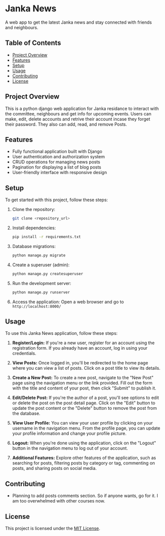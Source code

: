 # Janka News

A web app to get the latest Janka news and stay connected with friends and neighbours.

## Table of Contents

- [Project Overview](#project-overview)
- [Features](#features)
- [Setup](#setup)
- [Usage](#usage)
- [Contributing](#contributing)
- [License](#license)

## Project Overview

This is a python django web application for Janka residance to interact with the committee, neighbours and get info for upcoming events. Users can make, edit, delete accounts and retrive their account incase they forget their password. They also can add, read, and remove Posts.

## Features

- Fully functional application built with Django
- User authentication and authorization system
- CRUD operations for managing news posts
- Pagination for displaying a list of blog posts
- User-friendly interface with responsive design

## Setup

To get started with this project, follow these steps:

1. Clone the repository:
    ```bash
    git clone <repository_url>
    ```

2. Install dependencies:
    ```bash
    pip install -r requirements.txt
    ```

3. Database migrations:
    ```bash
    python manage.py migrate
    ```

4. Create a superuser (admin):
    ```bash
    python manage.py createsuperuser
    ```

5. Run the development server:
    ```bash
    python manage.py runserver
    ```

6. Access the application:
    Open a web browser and go to `http://localhost:8000/`


## Usage

To use this Janka News application, follow these steps:

1. **Register/Login:** If you're a new user, register for an account using the registration form. If you already have an account, log in using your credentials.

2. **View Posts:** Once logged in, you'll be redirected to the home page where you can view a list of posts. Click on a post title to view its details.

3. **Create a New Post:** To create a new post, navigate to the "New Post" page using the navigation menu or the link provided. Fill out the form with the title and content of your post, then click "Submit" to publish it.

4. **Edit/Delete Post:** If you're the author of a post, you'll see options to edit or delete the post on the post detail page. Click on the "Edit" button to update the post content or the "Delete" button to remove the post from the database.

5. **View User Profile:** You can view your user profile by clicking on your username in the navigation menu. From the profile page, you can update your profile information and change your profile picture.

6. **Logout:** When you're done using the application, click on the "Logout" button in the navigation menu to log out of your account.

7. **Additional Features:** Explore other features of the application, such as searching for posts, filtering posts by category or tag, commenting on posts, and sharing posts on social media.


## Contributing

- Planning to add posts comments section. So if anyone wants, go for it. I am too overwhelmed with other courses now.


## License

This project is licensed under the [MIT License](LICENSE).
